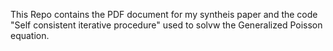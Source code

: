 This Repo contains the PDF document for my syntheis paper and the code "Self consistent iterative procedure" used to solvw the Generalized Poisson equation.
